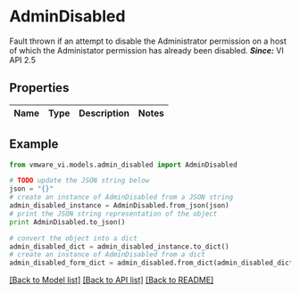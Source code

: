 # AdminDisabled

Fault thrown if an attempt to disable the Administrator permission on a host of which the Administator permission has already been disabled.  ***Since:*** VI API 2.5 

## Properties
Name | Type | Description | Notes
------------ | ------------- | ------------- | -------------

## Example

```python
from vmware_vi.models.admin_disabled import AdminDisabled

# TODO update the JSON string below
json = "{}"
# create an instance of AdminDisabled from a JSON string
admin_disabled_instance = AdminDisabled.from_json(json)
# print the JSON string representation of the object
print AdminDisabled.to_json()

# convert the object into a dict
admin_disabled_dict = admin_disabled_instance.to_dict()
# create an instance of AdminDisabled from a dict
admin_disabled_form_dict = admin_disabled.from_dict(admin_disabled_dict)
```
[[Back to Model list]](../README.md#documentation-for-models) [[Back to API list]](../README.md#documentation-for-api-endpoints) [[Back to README]](../README.md)


